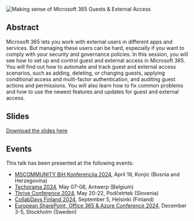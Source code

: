 ![Making sense of Microsoft 365
Guests & External Access](m365-guest-ext.png)

## Abstract

Microsoft 365 lets you work with external users in different apps and services. But managing these users can be hard, especially if you want to comply with your security and governance policies. In this session, you will see how to set up and control guest and external access in Microsoft 365. You will find out how to automate and track guest and external access scenarios, such as adding, deleting, or changing guests, applying conditional access and multi-factor authentication, and auditing guest actions and permissions. You will also learn how to fix common problems and how to use the newest features and updates for guest and external access.

## Slides

[Download the slides here](m365-guest-ext.pdf)

## Events

This talk has been presented at the following events:

- [MSCOMMUNITY BiH Konferencija 2024](https://konferencija.mscommunity.ba/), April 19, Konjic (Bosnia and Herzegovina)
- [Techorama 2024](https://techorama.be), May 07-08, Antwerp (Belgium)
- [Thrive Conference 2024](https://www.thriveconf.com), May 20-22, Podčetrtek (Slovenia)
- [CollabDays Finland 2024](https://www.collabdays.org/2024-finland), September 5, Helsinki (Finland)
- [European SharePoint, Office 365 & Azure Conference 2024](https://www.sharepointeurope.com/), December 3-5, Stockholm (Sweden)
